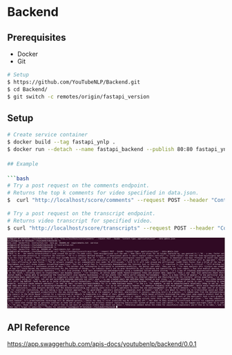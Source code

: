 # Backend


## Prerequisites
- Docker
- Git

```bash
# Setup
$ https://github.com/YouTubeNLP/Backend.git
$ cd Backend/
$ git switch -c remotes/origin/fastapi_version
```

## Setup

```bash
# Create service container
$ docker build --tag fastapi_ynlp .
$ docker run --detach --name fastapi_backend --publish 80:80 fastapi_ynlp

## Example

```bash
# Try a post request on the comments endpoint.
# Returns the top k comments for video specified in data.json.
$  curl "http://localhost/score/comments" --request POST --header "Content-Type: application/json" --data @data.json
```

```bash
# Try a post request on the transcript endpoint.
# Returns video transcript for specified video.
$ curl "http://localhost/score/transcripts" --request POST --header "Content-Type: application/json" --data @data.json
```
![screenshot](output.png)
## API Reference
https://app.swaggerhub.com/apis-docs/youtubenlp/backend/0.0.1
<!-- <table>
	<tr>
		<th>Method</th>
		<th>Status</th>
		<th>Url</th>
		<th>Response</th>
	</tr>
	<tr>
		<td>POST</td>
		<td>201</td>
		<td>http://127.0.0.1:8080/score/comments</td>
		<td>
			
{
	
}	
		</td>
	</tr>
	<tr>
		<td>POST</td>
		<td>201</td>
		<td>http://127.0.0.1:8080/score/transcript</td>
		<td>	
{
	
}	
		</td>
	</tr>
</table> -->
